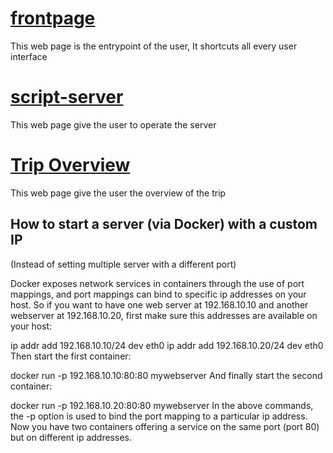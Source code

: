 # [frontpage](frontpage/README.md)
This web page is the entrypoint of the user, It shortcuts all every user interface

# [script-server](script-server/README.md)
This web page give the user to operate the server

# [Trip Overview](trip-overview/README.md)
This web page give the user the overview of the trip

## How to start a server (via Docker) with a custom IP
(Instead of setting multiple server with a different port)

Docker exposes network services in containers through the use of port mappings, and port mappings can bind to specific ip addresses on your host. So if you want to have one web server at 192.168.10.10 and another webserver at 192.168.10.20, first make sure this addresses are available on your host:

ip addr add 192.168.10.10/24 dev eth0
ip addr add 192.168.10.20/24 dev eth0
Then start the first container:

docker run -p 192.168.10.10:80:80 mywebserver
And finally start the second container:

docker run -p 192.168.10.20:80:80 mywebserver
In the above commands, the -p option is used to bind the port mapping to a particular ip address. Now you have two containers offering a service on the same port (port 80) but on different ip addresses.
